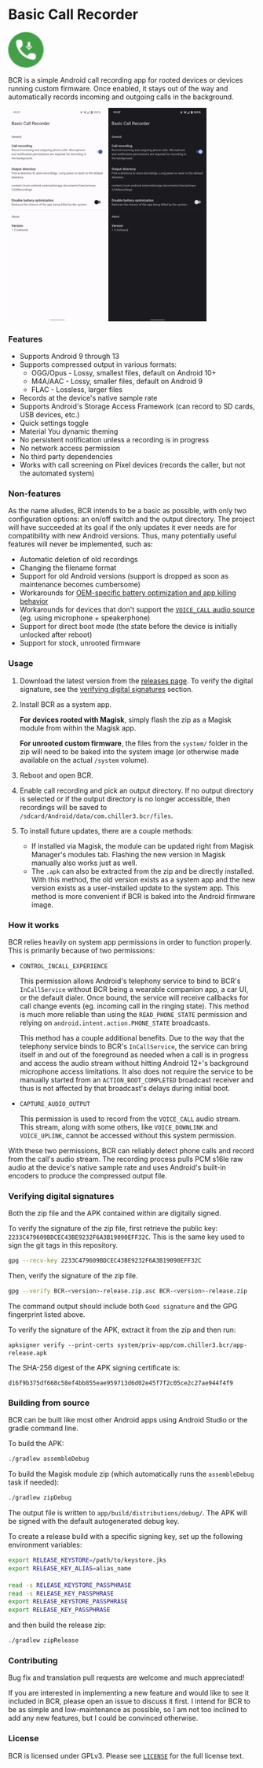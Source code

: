 # Basic Call Recorder

<img src="app/images/icon.svg" alt="app icon" width="72" />

BCR is a simple Android call recording app for rooted devices or devices running custom firmware. Once enabled, it stays out of the way and automatically records incoming and outgoing calls in the background.

<img src="app/images/light.png" alt="light mode screenshot" width="200" /> <img src="app/images/dark.png" alt="dark mode screenshot" width="200" />

### Features

* Supports Android 9 through 13
* Supports compressed output in various formats:
  * OGG/Opus - Lossy, smallest files, default on Android 10+
  * M4A/AAC - Lossy, smaller files, default on Android 9
  * FLAC - Lossless, larger files
* Records at the device's native sample rate
* Supports Android's Storage Access Framework (can record to SD cards, USB devices, etc.)
* Quick settings toggle
* Material You dynamic theming
* No persistent notification unless a recording is in progress
* No network access permission
* No third party dependencies
* Works with call screening on Pixel devices (records the caller, but not the automated system)

### Non-features

As the name alludes, BCR intends to be a basic as possible, with only two configuration options: an on/off switch and the output directory. The project will have succeeded at its goal if the only updates it ever needs are for compatibility with new Android versions. Thus, many potentially useful features will never be implemented, such as:

* Automatic deletion of old recordings
* Changing the filename format
* Support for old Android versions (support is dropped as soon as maintenance becomes cumbersome)
* Workarounds for [OEM-specific battery optimization and app killing behavior](https://dontkillmyapp.com/)
* Workarounds for devices that don't support the [`VOICE_CALL` audio source](https://developer.android.com/reference/android/media/MediaRecorder.AudioSource#VOICE_CALL) (eg. using microphone + speakerphone)
* Support for direct boot mode (the state before the device is initially unlocked after reboot)
* Support for stock, unrooted firmware

### Usage

1. Download the latest version from the [releases page](https://github.com/chenxiaolong/BCR/releases). To verify the digital signature, see the [verifying digital signatures](#verifying-digital-signatures) section.

2. Install BCR as a system app.

    **For devices rooted with Magisk**, simply flash the zip as a Magisk module from within the Magisk app.

    **For unrooted custom firmware**, the files from the `system/` folder in the zip will need to be baked into the system image (or otherwise made available on the actual `/system` volume).

3. Reboot and open BCR.

4. Enable call recording and pick an output directory. If no output directory is selected or if the output directory is no longer accessible, then recordings will be saved to `/sdcard/Android/data/com.chiller3.bcr/files`.

5. To install future updates, there are a couple methods:

    * If installed via Magisk, the module can be updated right from Magisk Manager's modules tab. Flashing the new version in Magisk manually also works just as well.
    * The `.apk` can also be extracted from the zip and be directly installed. With this method, the old version exists as a system app and the new version exists as a user-installed update to the system app. This method is more convenient if BCR is baked into the Android firmware image.

### How it works

BCR relies heavily on system app permissions in order to function properly. This is primarily because of two permissions:

* `CONTROL_INCALL_EXPERIENCE`

    This permission allows Android's telephony service to bind to BCR's `InCallService` without BCR being a wearable companion app, a car UI, or the default dialer. Once bound, the service will receive callbacks for call change events (eg. incoming call in the ringing state). This method is much more reliable than using the `READ_PHONE_STATE` permission and relying on `android.intent.action.PHONE_STATE` broadcasts.

    This method has a couple additional benefits. Due to the way that the telephony service binds to BCR's `InCallService`, the service can bring itself in and out of the foreground as needed when a call is in progress and access the audio stream without hitting Android 12+'s background microphone access limitations. It also does not require the service to be manually started from an `ACTION_BOOT_COMPLETED` broadcast receiver and thus is not affected by that broadcast's delays during initial boot.

* `CAPTURE_AUDIO_OUTPUT`

    This permission is used to record from the `VOICE_CALL` audio stream. This stream, along with some others, like `VOICE_DOWNLINK` and `VOICE_UPLINK`, cannot be accessed without this system permission.

With these two permissions, BCR can reliably detect phone calls and record from the call's audio stream. The recording process pulls PCM s16le raw audio at the device's native sample rate and uses Android's built-in encoders to produce the compressed output file.

### Verifying digital signatures

Both the zip file and the APK contained within are digitally signed.

To verify the signature of the zip file, first retrieve the public key: `2233C479609BDCEC43BE9232F6A3B19090EFF32C`. This is the same key used to sign the git tags in this repository.

```bash
gpg --recv-key 2233C479609BDCEC43BE9232F6A3B19090EFF32C
```

Then, verify the signature of the zip file.

```bash
gpg --verify BCR-<version>-release.zip.asc BCR-<version>-release.zip
```

The command output should include both `Good signature` and the GPG fingerprint listed above.

To verify the signature of the APK, extract it from the zip and then run:

```
apksigner verify --print-certs system/priv-app/com.chiller3.bcr/app-release.apk
```

The SHA-256 digest of the APK signing certificate is:

```
d16f9b375df668c58ef4bb855eae959713d6d02e45f7f2c05ce2c27ae944f4f9
```

### Building from source

BCR can be built like most other Android apps using Android Studio or the gradle command line.

To build the APK:

```bash
./gradlew assembleDebug
```

To build the Magisk module zip (which automatically runs the `assembleDebug` task if needed):

```bash
./gradlew zipDebug
```

The output file is written to `app/build/distributions/debug/`. The APK will be signed with the default autogenerated debug key.

To create a release build with a specific signing key, set up the following environment variables:

```bash
export RELEASE_KEYSTORE=/path/to/keystore.jks
export RELEASE_KEY_ALIAS=alias_name

read -s RELEASE_KEYSTORE_PASSPHRASE
read -s RELEASE_KEY_PASSPHRASE
export RELEASE_KEYSTORE_PASSPHRASE
export RELEASE_KEY_PASSPHRASE
```

and then build the release zip:

```bash
./gradlew zipRelease
```

### Contributing

Bug fix and translation pull requests are welcome and much appreciated!

If you are interested in implementing a new feature and would like to see it included in BCR, please open an issue to discuss it first. I intend for BCR to be as simple and low-maintenance as possible, so I am not too inclined to add any new features, but I could be convinced otherwise.

### License

BCR is licensed under GPLv3. Please see [`LICENSE`](./LICENSE) for the full license text.